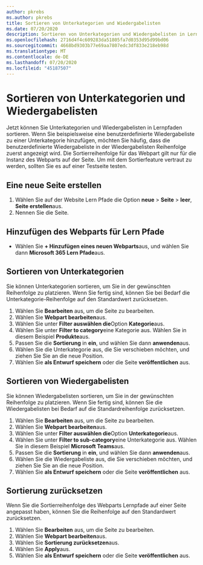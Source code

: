 ```yaml
---
author: pkrebs
ms.author: pkrebs
title: Sortieren von Unterkategorien und Wiedergabelisten
ms.date: 07/20/2020
description: Sortieren von Unterkategorien und Wiedergabelisten in Lernpfaden
ms.openlocfilehash: 2716d4f4c609283da51805fa7d0353d95d99bd06
ms.sourcegitcommit: 4668bd9303b77e69aa7807edc3df833e218eb98d
ms.translationtype: MT
ms.contentlocale: de-DE
ms.lasthandoff: 07/20/2020
ms.locfileid: "45187507"
---
```

# <a name="sort-subcategories-and-playlists"></a>Sortieren von Unterkategorien und Wiedergabelisten

Jetzt können Sie Unterkategorien und Wiedergabelisten in Lernpfaden sortieren. Wenn Sie beispielsweise eine benutzerdefinierte Wiedergabeliste zu einer Unterkategorie hinzufügen, möchten Sie häufig, dass die benutzerdefinierte Wiedergabeliste in der Wiedergabelisten Reihenfolge zuerst angezeigt wird. Die Sortierreihenfolge für das Webpart gilt nur für die Instanz des Webparts auf der Seite. Um mit dem Sortierfeature vertraut zu werden, sollten Sie es auf einer Testseite testen. 

## <a name="create-a-new-page"></a>Eine neue Seite erstellen
1. Wählen Sie auf der Website Lern Pfade die Option **neue**  >  **Seite**  >  **leer**, **Seite erstellen**aus.
2. Nennen Sie die Seite.

## <a name="add-the-learning-pathways-web-part"></a>Hinzufügen des Webparts für Lern Pfade
- Wählen Sie **+ Hinzufügen eines neuen Webparts**aus, und wählen Sie dann **Microsoft 365 Lern Pfade**aus.
 
## <a name="sort-subcategories"></a>Sortieren von Unterkategorien
Sie können Unterkategorien sortieren, um Sie in der gewünschten Reihenfolge zu platzieren. Wenn Sie fertig sind, können Sie bei Bedarf die Unterkategorie-Reihenfolge auf den Standardwert zurücksetzen.  
1. Wählen Sie **Bearbeiten** aus, um die Seite zu bearbeiten.
2. Wählen Sie **Webpart bearbeiten**aus.
3. Wählen Sie unter **Filter auswählen die**Option **Kategorie**aus. 
4. Wählen Sie unter **Filter to category**eine Kategorie aus. Wählen Sie in diesem Beispiel **Produkte**aus. 
5. Passen Sie die **Sortierung** in **ein**, und wählen Sie dann **anwenden**aus. 
6. Wählen Sie die Unterkategorie aus, die Sie verschieben möchten, und ziehen Sie Sie an die neue Position. 
7. Wählen Sie **als Entwurf speichern** oder die Seite **veröffentlichen** aus. 

## <a name="sort-playlists"></a>Sortieren von Wiedergabelisten
Sie können Wiedergabelisten sortieren, um Sie in der gewünschten Reihenfolge zu platzieren. Wenn Sie fertig sind, können Sie die Wiedergabelisten bei Bedarf auf die Standardreihenfolge zurücksetzen.  
1. Wählen Sie **Bearbeiten** aus, um die Seite zu bearbeiten.
2. Wählen Sie **Webpart bearbeiten**aus.
3. Wählen Sie unter **Filter auswählen die**Option **Unterkategorie**aus. 
4. Wählen Sie unter **Filter to sub-category**eine Unterkategorie aus. Wählen Sie in diesem Beispiel **Microsoft Teams**aus.
5. Passen Sie die **Sortierung** in **ein**, und wählen Sie dann **anwenden**aus. 
6. Wählen Sie die Wiedergabeliste aus, die Sie verschieben möchten, und ziehen Sie Sie an die neue Position. 
7. Wählen Sie **als Entwurf speichern** oder die Seite **veröffentlichen** aus. 

## <a name="reset-sort"></a>Sortierung zurücksetzen
Wenn Sie die Sortierreihenfolge des Webparts Lernpfade auf einer Seite angepasst haben, können Sie die Reihenfolge auf den Standardwert zurücksetzen.  
1. Wählen Sie **Bearbeiten** aus, um die Seite zu bearbeiten.
2. Wählen Sie **Webpart bearbeiten**aus.
3. Wählen Sie **Sortierung zurücksetzen**aus. 
4. Wählen Sie **Apply**aus. 
5. Wählen Sie **als Entwurf speichern** oder die Seite **veröffentlichen** aus. 

